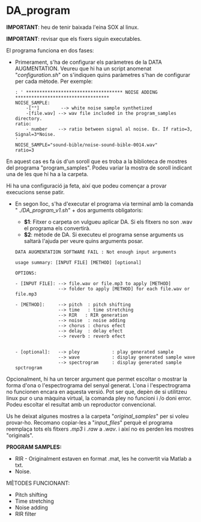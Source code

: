 # DA_program

**IMPORTANT**: heu de tenir baixada l'eina SOX al linux.

**IMPORTANT**: revisar que els fixers siguin executables.

El programa funciona en dos fases:
- Primerament, s'ha de configurar els paràmetres de la DATA AUGMENTATION. Veureu que hi ha un script anomenat "*configuration.sh*" on s'indiquen quins paràmetres s'han de configurar per cada mètode. Per exemple:

    ```plain
    : ' ************************************ NOISE ADDING  *********************************** 
    NOISE_SAMPLE:
        -[""]        --> white noise sample synthetized
        -[file.wav] --> wav file included in the program_samples directory.
    ratio:
        - number    --> ratio between signal al noise. Ex. If ratio=3, Signal=3*Noise.
   '
   NOISE_SAMPLE="sound-bible/noise-sound-bible-0014.wav"
   ratio=3
    ```
    
En aquest cas es fa ús d'un soroll que es troba a la biblioteca de mostres del programa "program_samples".  Podeu variar la mostra de soroll indicant una de les que hi ha a la carpeta.

Hi ha una configuració ja feta, així que podeu començar a provar execucions sense patir.

- En segon lloc, s'ha d'executar el programa via terminal amb la comanda " *./DA_program_v1.sh*" + dos arguments obligatoris:
    - **$1**: Fitxer o carpeta on vulgueu aplicar DA. Si els fitxers no son .wav el programa els convertirà.
    - **$2**: mètode de DA. 
Si executeu el programa sense arguments us saltarà l'ajuda per veure quins arguments posar.

    ```plain
    DATA AUGMENTATION SOFTWARE FAIL : Not enough input arguments

    usage summary: [INPUT FILE] [METHOD] [optional]

    OPTIONS:

    - [INPUT FILE]: --> file.wav or file.mp3 to apply [METHOD]
                    --> folder to apply [METHOD] for each file.wav or file.mp3

    - [METHOD]:     --> pitch  : pitch shifting
                    --> time   : time stretching
                    --> RIR   : RIR generation
                    --> noise  : noise adding
                    --> chorus : chorus efect
                    --> delay  : delay efect
                    --> reverb : reverb efect


    - [optional]:   --> pley            : play generated sample
                    --> wave            : display generated sample wave
                    --> spectrogram     : display generated sample spctrogram
    ```


Opcionalment, hi ha un tercer argument que permet escoltar o mostrar la forma d'ona o l'espectrograma del senyal generat. L'ona i l'espectrograma no funcionen encara en aquesta versió. Pot ser que, depèn de si utilitzeu linux pur o una màquina virtual, la comanda pley no funcioni i /o doni error. Podeu escoltar el resultat amb un reproductor convencional.

Us he deixat algunes mostres a la carpeta "*original_samples*" per si voleu provar-ho. Recomano copiar-les a "*input_files*" perquè el programa reemplaça tots els fitxers *.mp3* i *.raw* a *.wav*. i així no es perden les mostres "originals".


**PROGRAM SAMPLES:**
- RIR - Originalment estaven en format .mat, les he convertit via Matlab a txt.
- Noise.

MÈTODES FUNCIONANT:
- Pitch shifting
- Time stretching
- Noise adding
- RIR filter

